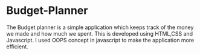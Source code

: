 # Budget-Planner

The Budget planner is a simple application which keeps track of the money we made and how much we spent.
This is developed using HTML,CSS and Javascript. 
I used OOPS concept in javascript to make the application more efficient.
